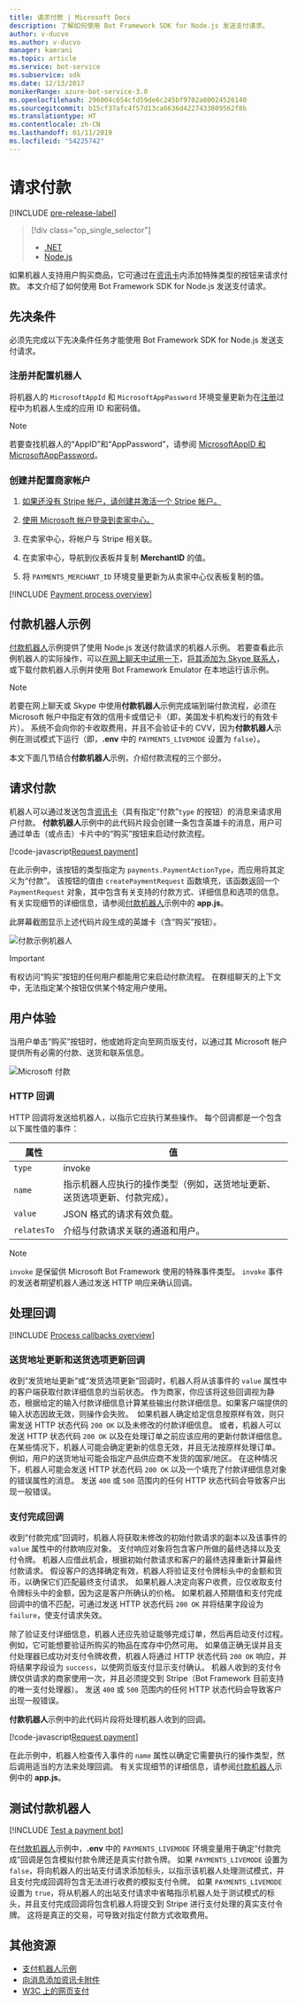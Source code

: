```yaml
---
title: 请求付款 | Microsoft Docs
description: 了解如何使用 Bot Framework SDK for Node.js 发送支付请求。
author: v-ducvo
ms.author: v-ducvo
manager: kamrani
ms.topic: article
ms.service: bot-service
ms.subservice: sdk
ms.date: 12/13/2017
monikerRange: azure-bot-service-3.0
ms.openlocfilehash: 296004c654cfd59de6c245bf9702a80024526140
ms.sourcegitcommit: b15cf37afc4f57d13ca6636d4227433809562f8b
ms.translationtype: HT
ms.contentlocale: zh-CN
ms.lasthandoff: 01/11/2019
ms.locfileid: "54225742"
---
```

# <a name="request-payment"></a>请求付款

[!INCLUDE [pre-release-label](../includes/pre-release-label-v3.md)]

> [!div class="op_single_selector"]
> - [.NET](../dotnet/bot-builder-dotnet-request-payment.md)
> - [Node.js](../nodejs/bot-builder-nodejs-request-payment.md)

如果机器人支持用户购买商品，它可通过在[资讯卡](bot-builder-nodejs-send-rich-cards.md)内添加特殊类型的按钮来请求付款。 本文介绍了如何使用 Bot Framework SDK for Node.js 发送支付请求。

## <a name="prerequisites"></a>先决条件

必须先完成以下先决条件任务才能使用 Bot Framework SDK for Node.js 发送支付请求。

### <a name="register-and-configure-your-bot"></a>注册并配置机器人

将机器人的 `MicrosoftAppId` 和 `MicrosoftAppPassword` 环境变量更新为在[注册](~/bot-service-quickstart-registration.md)过程中为机器人生成的应用 ID 和密码值。 

> [!NOTE]
> 若要查找机器人的“AppID”和“AppPassword”，请参阅 [MicrosoftAppID 和 MicrosoftAppPassword](~/bot-service-manage-overview.md#microsoftappid-and-microsoftapppassword)。

### <a name="create-and-configure-merchant-account"></a>创建并配置商家帐户

1. <a href="https://dashboard.stripe.com/register" target="_blank">如果还没有 Stripe 帐户，请创建并激活一个 Stripe 帐户。</a>

2. <a href="https://seller.microsoft.com/en-us/dashboard/registration/seller/?accountprogram=botframework" target="_blank">使用 Microsoft 帐户登录到卖家中心。</a>

3. 在卖家中心，将帐户与 Stripe 相关联。

4. 在卖家中心，导航到仪表板并复制 **MerchantID** 的值。

5. 将 `PAYMENTS_MERCHANT_ID` 环境变量更新为从卖家中心仪表板复制的值。 

[!INCLUDE [Payment process overview](../includes/snippet-payment-process-overview.md)]

## <a name="payment-bot-sample"></a>付款机器人示例

<a href="https://github.com/Microsoft/BotBuilder-Samples/tree/master/Node/sample-payments" target="_blank">付款机器人</a>示例提供了使用 Node.js 发送付款请求的机器人示例。 若要查看此示例机器人的实际操作，可以<a href="https://webchat.botframework.com/embed/paymentsample?s=d39Bk7JOMzQ.cwA.Rig.dumLki9bs3uqfWFMjXPn5PFnQVmT2VAVR1Zl1iPi07k" target="_blank">在网上聊天中试用一下</a>，<a href="https://join.skype.com/bot/9fbc0f17-43eb-40fe-bf3b-af151e6ce45e" target="_blank">将其添加为 Skype 联系人</a>，或下载付款机器人示例并使用 Bot Framework Emulator 在本地运行该示例。 

> [!NOTE]
> 若要在网上聊天或 Skype 中使用**付款机器人**示例完成端到端付款流程，必须在 Microsoft 帐户中指定有效的信用卡或借记卡（即，美国发卡机构发行的有效卡片）。 系统不会向你的卡收取费用，并且不会验证卡的 CVV，因为**付款机器人**示例在测试模式下运行（即，**.env** 中的 `PAYMENTS_LIVEMODE` 设置为 `false`）。

本文下面几节结合**付款机器人**示例，介绍付款流程的三个部分。

## <a id="request-payment"></a> 请求付款

机器人可以通过发送包含[资讯卡](bot-builder-nodejs-send-rich-cards.md)（具有指定“付款”`type` 的按钮）的消息来请求用户付款。 **付款机器人**示例中的此代码片段会创建一条包含英雄卡的消息，用户可通过单击（或点击）卡片中的“购买”按钮来启动付款流程。 

[!code-javascript[Request payment](../includes/code/node-request-payment.js#requestPayment)]

在此示例中，该按钮的类型指定为 `payments.PaymentActionType`，而应用将其定义为“付款”。 该按钮的值由 `createPaymentRequest` 函数填充，该函数返回一个 `PaymentRequest` 对象，其中包含有关支持的付款方式、详细信息和选项的信息。 有关实现细节的详细信息，请参阅<a href="https://github.com/Microsoft/BotBuilder-Samples/tree/master/Node/sample-payments" target="_blank">付款机器人</a>示例中的 **app.js**。

此屏幕截图显示上述代码片段生成的英雄卡（含“购买”按钮）。 
 
![付款示例机器人](../media/payments-bot-buy.png) 

> [!IMPORTANT]
> 有权访问“购买”按钮的任何用户都能用它来启动付款流程。 在群组聊天的上下文中，无法指定某个按钮仅供某个特定用户使用。 

## <a id="user-experience"></a> 用户体验

当用户单击“购买”按钮时，他或她将定向至网页版支付，以通过其 Microsoft 帐户提供所有必需的付款、送货和联系信息。 

![Microsoft 付款](../media/microsoft-payment.png)

### <a name="http-callbacks"></a>HTTP 回调

HTTP 回调将发送给机器人，以指示它应执行某些操作。 每个回调都是一个包含以下属性值的事件： 

| 属性 | 值 |
|----|----|
| `type` | invoke | 
| `name` | 指示机器人应执行的操作类型（例如，送货地址更新、送货选项更新、付款完成）。 | 
| `value` | JSON 格式的请求有效负载。 | 
| `relatesTo` |  介绍与付款请求关联的通道和用户。 | 

> [!NOTE]
> `invoke` 是保留供 Microsoft Bot Framework 使用的特殊事件类型。 `invoke` 事件的发送者期望机器人通过发送 HTTP 响应来确认回调。

## <a id="process-callbacks"></a>处理回调

[!INCLUDE [Process callbacks overview](../includes/snippet-payment-process-callbacks-overview.md)]

### <a name="shipping-address-update-and-shipping-option-update-callbacks"></a>送货地址更新和送货选项更新回调

收到“发货地址更新”或“发货选项更新”回调时，机器人将从该事件的 `value` 属性中的客户端获取付款详细信息的当前状态。
作为商家，你应该将这些回调视为静态，根据给定的输入付款详细信息计算某些输出付款详细信息。如果客户端提供的输入状态因故无效，则操作会失败。 
如果机器人确定给定信息按原样有效，则只需发送 HTTP 状态代码 `200 OK` 以及未修改的付款详细信息。 或者，机器人可以发送 HTTP 状态代码 `200 OK` 以及在处理订单之前应该应用的更新付款详细信息。 在某些情况下，机器人可能会确定更新的信息无效，并且无法按原样处理订单。 例如，用户的送货地址可能会指定产品供应商不发货的国家/地区。 在这种情况下，机器人可能会发送 HTTP 状态代码 `200 OK` 以及一个填充了付款详细信息对象的错误属性的消息。 发送 `400` 或 `500` 范围内的任何 HTTP 状态代码会导致客户出现一般错误。

### <a name="payment-complete-callbacks"></a>支付完成回调

收到“付款完成”回调时，机器人将获取未修改的初始付款请求的副本以及该事件的 `value` 属性中的付款响应对象。 支付响应对象将包含客户所做的最终选择以及支付令牌。 机器人应借此机会，根据初始付款请求和客户的最终选择重新计算最终付款请求。 假设客户的选择确定有效，机器人将验证支付令牌标头中的金额和货币，以确保它们匹配最终支付请求。  如果机器人决定向客户收费，应仅收取支付令牌标头中的金额，因为这是客户所确认的价格。 如果机器人预期值和支付完成回调中的值不匹配，可通过发送 HTTP 状态代码 `200 OK` 并将结果字段设为 `failure`，使支付请求失效。   

除了验证支付详细信息，机器人还应先验证能够完成订单，然后再启动支付过程。 例如，它可能想要验证所购买的物品在库存中仍然可用。 如果值正确无误并且支付处理器已成功对支付令牌收费，机器人将通过 HTTP 状态代码 `200 OK` 响应，并将结果字段设为 `success`，以使网页版支付显示支付确认。 机器人收到的支付令牌仅供请求的商家使用一次，并且必须提交到 Stripe（Bot Framework 目前支持的唯一支付处理器）。 发送 `400` 或 `500` 范围内的任何 HTTP 状态代码会导致客户出现一般错误。

**付款机器人**示例中的此代码片段将处理机器人收到的回调。 

[!code-javascript[Request payment](../includes/code/node-request-payment.js#processCallback)]

在此示例中，机器人检查传入事件的 `name` 属性以确定它需要执行的操作类型，然后调用适当的方法来处理回调。 有关实现细节的详细信息，请参阅<a href="https://github.com/Microsoft/BotBuilder-Samples/tree/master/Node/sample-payments" target="_blank">付款机器人</a>示例中的 **app.js**。

## <a name="testing-a-payment-bot"></a>测试付款机器人

[!INCLUDE [Test a payment bot](../includes/snippet-payment-test-bot.md)]

在<a href="https://github.com/Microsoft/BotBuilder-Samples/tree/master/Node/sample-payments" target="_blank">付款机器人</a>示例中，**.env** 中的 `PAYMENTS_LIVEMODE` 环境变量用于确定“付款完成”回调是包含模拟付款令牌还是真实付款令牌。 如果 `PAYMENTS_LIVEMODE` 设置为 `false`，将向机器人的出站支付请求添加标头，以指示该机器人处理测试模式，并且支付完成回调将包含无法进行收费的模拟支付令牌。 如果 `PAYMENTS_LIVEMODE` 设置为 `true`，将从机器人的出站支付请求中省略指示机器人处于测试模式的标头，并且支付完成回调将包含机器人将提交到 Stripe 进行支付处理的真实支付令牌。 这将是真正的交易，可导致对指定付款方式收取费用。 

## <a name="additional-resources"></a>其他资源

- <a href="https://github.com/Microsoft/BotBuilder-Samples/tree/master/Node/sample-payments" target="_blank">支付机器人示例</a>
- [向消息添加资讯卡附件](bot-builder-nodejs-send-rich-cards.md)
- <a href="http://www.w3.org/Payments/" target="_blank">W3C 上的网页支付</a> 
